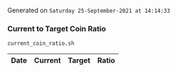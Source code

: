 Generated on `Saturday 25-September-2021 at 14:14:33`

### Current to Target Coin Ratio
`current_coin_ratio.sh`

Date|Current|Target|Ratio
---|---|---|---
